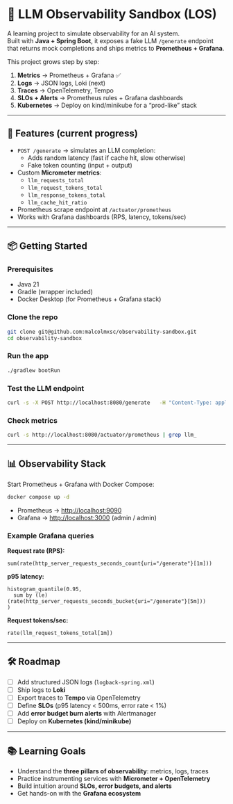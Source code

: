 # 🧩 LLM Observability Sandbox (LOS)

A learning project to simulate observability for an AI system.  
Built with **Java + Spring Boot**, it exposes a fake LLM `/generate` endpoint that returns mock completions and ships metrics to **Prometheus + Grafana**.

This project grows step by step:
1. **Metrics** → Prometheus + Grafana ✅  
2. **Logs** → JSON logs, Loki (next)  
3. **Traces** → OpenTelemetry, Tempo  
4. **SLOs + Alerts** → Prometheus rules + Grafana dashboards  
5. **Kubernetes** → Deploy on kind/minikube for a “prod-like” stack  

---

## 🚀 Features (current progress)
- `POST /generate` → simulates an LLM completion:
  - Adds random latency (fast if cache hit, slow otherwise)
  - Fake token counting (input + output)
- Custom **Micrometer metrics**:
  - `llm_requests_total`
  - `llm_request_tokens_total`
  - `llm_response_tokens_total`
  - `llm_cache_hit_ratio`
- Prometheus scrape endpoint at `/actuator/prometheus`
- Works with Grafana dashboards (RPS, latency, tokens/sec)

---

## 📦 Getting Started

### Prerequisites
- Java 21  
- Gradle (wrapper included)  
- Docker Desktop (for Prometheus + Grafana stack)  

### Clone the repo
```bash
git clone git@github.com:malcolmxsc/observability-sandbox.git
cd observability-sandbox
```

### Run the app
```bash
./gradlew bootRun
```

### Test the LLM endpoint
```bash
curl -s -X POST http://localhost:8080/generate   -H "Content-Type: application/json"   -d '{"prompt":"Write a haiku about observability"}'
```

### Check metrics
```bash
curl -s http://localhost:8080/actuator/prometheus | grep llm_
```

---

## 📊 Observability Stack

Start Prometheus + Grafana with Docker Compose:
```bash
docker compose up -d
```

- Prometheus → [http://localhost:9090](http://localhost:9090)  
- Grafana → [http://localhost:3000](http://localhost:3000) (admin / admin)  

### Example Grafana queries
**Request rate (RPS):**
```promql
sum(rate(http_server_requests_seconds_count{uri="/generate"}[1m]))
```

**p95 latency:**
```promql
histogram_quantile(0.95,
  sum by (le) (rate(http_server_requests_seconds_bucket{uri="/generate"}[5m]))
)
```

**Request tokens/sec:**
```promql
rate(llm_request_tokens_total[1m])
```

---

## 🛠 Roadmap
- [ ] Add structured JSON logs (`logback-spring.xml`)  
- [ ] Ship logs to **Loki**  
- [ ] Export traces to **Tempo** via OpenTelemetry  
- [ ] Define **SLOs** (p95 latency < 500ms, error rate < 1%)  
- [ ] Add **error budget burn alerts** with Alertmanager  
- [ ] Deploy on **Kubernetes (kind/minikube)**  

---

## 📚 Learning Goals
- Understand the **three pillars of observability**: metrics, logs, traces  
- Practice instrumenting services with **Micrometer + OpenTelemetry**  
- Build intuition around **SLOs, error budgets, and alerts**  
- Get hands-on with the **Grafana ecosystem**  
